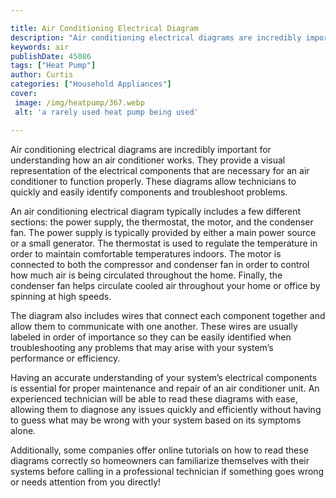 ```yaml
---

title: Air Conditioning Electrical Diagram
description: "Air conditioning electrical diagrams are incredibly important for understanding how an air conditioner works. They provide a visua...scroll on and keep learning"
keywords: air
publishDate: 45086
tags: ["Heat Pump"]
author: Curtis
categories: ["Household Appliances"]
cover: 
 image: /img/heatpump/367.webp
 alt: 'a rarely used heat pump being used'

---
```


Air conditioning electrical diagrams are incredibly important for understanding how an air conditioner works. They provide a visual representation of the electrical components that are necessary for an air conditioner to function properly. These diagrams allow technicians to quickly and easily identify components and troubleshoot problems.

An air conditioning electrical diagram typically includes a few different sections: the power supply, the thermostat, the motor, and the condenser fan. The power supply is typically provided by either a main power source or a small generator. The thermostat is used to regulate the temperature in order to maintain comfortable temperatures indoors. The motor is connected to both the compressor and condenser fan in order to control how much air is being circulated throughout the home. Finally, the condenser fan helps circulate cooled air throughout your home or office by spinning at high speeds. 

The diagram also includes wires that connect each component together and allow them to communicate with one another. These wires are usually labeled in order of importance so they can be easily identified when troubleshooting any problems that may arise with your system’s performance or efficiency. 

Having an accurate understanding of your system’s electrical components is essential for proper maintenance and repair of an air conditioner unit. An experienced technician will be able to read these diagrams with ease, allowing them to diagnose any issues quickly and efficiently without having to guess what may be wrong with your system based on its symptoms alone. 

Additionally, some companies offer online tutorials on how to read these diagrams correctly so homeowners can familiarize themselves with their systems before calling in a professional technician if something goes wrong or needs attention from you directly!
